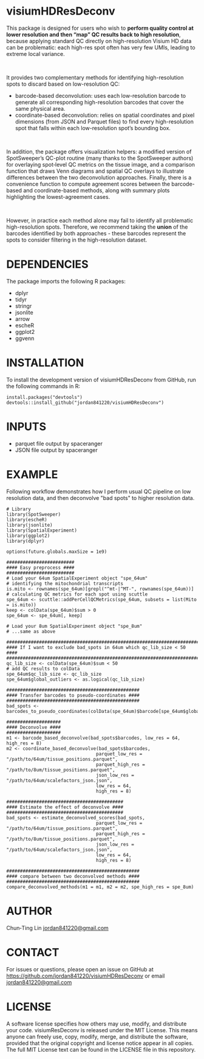 # visiumHDResDeconv
This package is designed for users who wish to **perform quality control at lower resolution and then “map” QC results back to high resolution**, because applying standard QC directly on high-resolution Visium HD data can be problematic: each high-res spot often has very few UMIs, leading to extreme local variance. 

<br>

It provides two complementary methods for identifying high-resolution spots to discard based on low-resolution QC:
- barcode-based deconvolution: uses each low-resolution barcode to generate all corresponding high-resolution barcodes that cover the same physical area.
- coordinate-based deconvolution: relies on spatial coordinates and pixel dimensions (from JSON and Parquet files) to find every high-resolution spot that falls within each low-resolution spot’s bounding box. 

<br>

In addition, the package offers visualization helpers: a modified version of SpotSweeper’s QC-plot routine (many thanks to the SpotSweeper authors) for overlaying spot‐level QC metrics on the tissue image, and a comparison function that draws Venn diagrams and spatial QC overlays to illustrate differences between the two deconvolution approaches. Finally, there is a convenience function to compute agreement scores between the barcode-based and coordinate-based methods, along with summary plots highlighting the lowest-agreement cases.

<br>

However, in practice each method alone may fail to identify all problematic high-resolution spots. Therefore, we recommend taking the **union** of the barcodes identified by both approaches - these barcodes represent the spots to consider filtering in the high-resolution dataset.

# DEPENDENCIES
The package imports the following R packages:
- dplyr
- tidyr
- stringr
- jsonlite
- arrow
- escheR
- ggplot2
- ggvenn

# INSTALLATION
To install the development version of visiumHDResDeconv from GitHub, run the following commands in R:
```
install.packages("devtools")
devtools::install_github("jordan841220/visiumHDResDeconv")
```

# INPUTS
- parquet file output by spaceranger
- JSON file output by spaceranger


# EXAMPLE
Following workflow demonstrates how I perform usual QC pipeline on low resolution data, and then deconvolve "bad spots" to higher resolution data.

```
# Library
library(SpotSweeper)
library(escheR)
library(jsonlite)
library(SpatialExperiment)
library(ggplot2)
library(dplyr)

options(future.globals.maxSize = 1e9)

#########################
#### Easy preprocess ####
#########################
# Load your 64um SpatialExperiment object "spe_64um"
# identifying the mitochondrial transcripts
is.mito <- rownames(spe_64um)[grepl("^mt-|^MT-", rownames(spe_64um))]
# calculating QC metrics for each spot using scuttle
spe_64um <- scuttle::addPerCellQCMetrics(spe_64um, subsets = list(Mito = is.mito))
keep <- colData(spe_64um)$sum > 0
spe_64um <- spe_64um[, keep]

# Load your 8um SpatialExperiment object "spe_8um"
# ...same as above

#######################################################################
#### If I want to exclude bad_spots in 64um which qc_lib_size < 50 ####
#######################################################################
qc_lib_size <- colData(spe_64um)$sum < 50
# add QC results to colData
spe_64um$qc_lib_size <- qc_lib_size
spe_64um$global_outliers <- as.logical(qc_lib_size) 

#################################################
#### Transfer barcodes to pseudo-coordinates ####
#################################################
bad_spots <- barcodes_to_pseudo_coordinates(colData(spe_64um)$barcode[spe_64um$global_outliers])

####################
#### Deconvolve ####
####################
m1 <- barcode_based_deconvolve(bad_spots$barcodes, low_res = 64, high_res = 8)
m2 <- coordinate_based_deconvolve(bad_spots$barcodes, 
                                 parquet_low_res = "/path/to/64um/tissue_positions.parquet",
                                 parquet_high_res = "/path/to/8um/tissue_positions.parquet",
                                 json_low_res = "/path/to/64um/scalefactors_json.json",
                                 low_res = 64, 
                                 high_res = 8)

###########################################
#### Estimate the effect of deconvolve ####
###########################################
bad_spots <- estimate_deconvolved_scores(bad_spots, 
                                 parquet_low_res = "/path/to/64um/tissue_positions.parquet",
                                 parquet_high_res = "/path/to/8um/tissue_positions.parquet",
                                 json_low_res = "/path/to/64um/scalefactors_json.json",
                                 low_res = 64, 
                                 high_res = 8)

#################################################
#### compare between two deconvolved methods ####
#################################################
compare_deconvolved_methods(m1 = m1, m2 = m2, spe_high_res = spe_8um)
```


# AUTHOR
Chun‐Ting Lin jordan841220@gmail.com

# CONTACT
For issues or questions, please open an issue on GitHub at https://github.com/jordan841220/visiumHDResDeconv or email jordan841220@gmail.com


# LICENSE
A software license specifies how others may use, modify, and distribute your code. visiumResDeconv is released under the MIT License. This means anyone can freely use, copy, modify, merge, and distribute the software, provided that the original copyright and license notice appear in all copies. The full MIT License text can be found in the LICENSE file in this repository.

